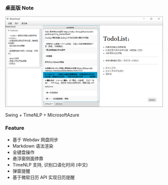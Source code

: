 ### 桌面版 Note

![main](readme.assets/main.PNG)



Swing + TimeNLP + MicrosoftAzure

### Feature

- 基于 Webdav 网盘同步
- Markdown 语法渲染
- 全键盘操作
- 悬浮窗侧面停靠
- TimeNLP 支持, 识别口语化时间 (中文)
- 弹窗提醒
- 基于微软日历 API 实现日历提醒